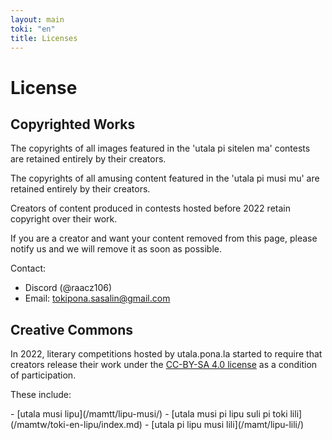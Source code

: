 ```yaml
---
layout: main
toki: "en"
title: Licenses
---
```


# License


## Copyrighted Works 

The copyrights of all images featured in the '<span lang="tok">utala pi sitelen ma</span>' contests are retained entirely by their creators. 

The copyrights of all amusing content featured in the '<span lang="tok">utala pi musi mu</span>' are retained entirely by their creators. 

Creators of content produced in contests hosted before 2022 retain copyright over their work. 


If you are a creator and want your content removed from this page, please notify us and we will remove it as soon as possible. 

Contact:
- Discord (@raacz106)
- Email: tokipona.sasalin@gmail.com

## Creative Commons

In 2022, literary competitions hosted by utala.pona.la started to require that creators release their work under the <a href="https://creativecommons.org/licenses/by-sa/4.0/deed.en">CC-BY-SA 4.0 license</a> as a condition of participation. 

These include: 
<div lang="tok" markdown="1">
- [utala musi lipu](/mamtt/lipu-musi/)
- [utala musi pi lipu suli pi toki lili](/mamtw/toki-en-lipu/index.md)
- [utala pi lipu musi lili](/mamt/lipu-lili/)
</div>


